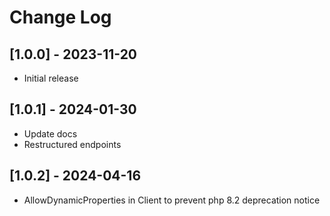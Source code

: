 # Change Log

## [1.0.0] - 2023-11-20

 - Initial release

## [1.0.1] - 2024-01-30

 - Update docs
 - Restructured endpoints

## [1.0.2] - 2024-04-16

 - AllowDynamicProperties in Client to prevent php 8.2 deprecation notice